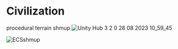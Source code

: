 # Civilization
 procedural terrain shmup
![Unity Hub 3 2 0 28 08 2023 10_59_45](https://github.com/cemtas81/Civilization/assets/79138234/fea871da-05c0-44f2-9a27-cfe4fdafb309)


![ECSshmup](https://github.com/cemtas81/Civilization/assets/79138234/cadc2351-bd23-480c-ae88-cdd4014a5665)
